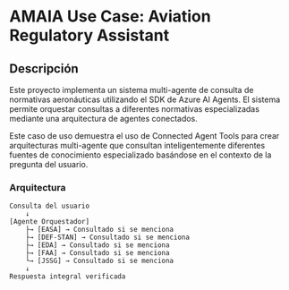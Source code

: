 # AMAIA Use Case: Aviation Regulatory Assistant

## Descripción

Este proyecto implementa un sistema multi-agente de consulta de normativas aeronáuticas utilizando el SDK de Azure AI Agents. El sistema permite orquestar consultas a diferentes normativas especializadas mediante una arquitectura de agentes conectados.

Este caso de uso demuestra el uso de Connected Agent Tools para crear arquitecturas multi-agente que consultan inteligentemente diferentes fuentes de conocimiento especializado basándose en el contexto de la pregunta del usuario.

### Arquitectura
```
Consulta del usuario
    ↓
[Agente Orquestador]
    ├→ [EASA] → Consultado si se menciona
    ├→ [DEF-STAN] → Consultado si se menciona
    ├→ [EDA] → Consultado si se menciona
    ├→ [FAA] → Consultado si se menciona
    └→ [JSSG] → Consultado si se menciona
    ↓
Respuesta integral verificada
```
